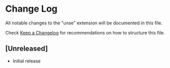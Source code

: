 # Change Log

All notable changes to the "unse" extension will be documented in this file.

Check [Keep a Changelog](http://keepachangelog.com/) for recommendations on how to structure this file.

## [Unreleased]

- Initial release
